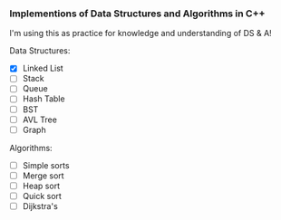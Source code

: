 ### Implementions of Data Structures and Algorithms in C++

I'm using this as practice for knowledge and understanding of DS & A!

Data Structures:

- [X] Linked List
- [ ] Stack
- [ ] Queue
- [ ] Hash Table
- [ ] BST
- [ ] AVL Tree
- [ ] Graph

Algorithms:
- [ ] Simple sorts
- [ ] Merge sort
- [ ] Heap sort
- [ ] Quick sort
- [ ] Dijkstra's
